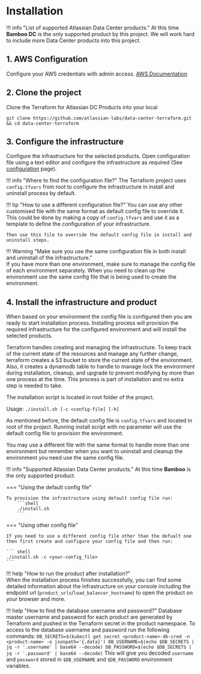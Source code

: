 # Installation 

!!! info "List of supported Atlassian Data Center products."
    At this time **Bamboo DC** is the only supported product by this project. We will work hard to include more Data Center products into this project.

## 1. AWS Configuration
Configure your AWS credentials with admin access. [AWS Documentation](https://docs.aws.amazon.com/cli/latest/userguide/cli-configure-quickstart.html)

## 2. Clone the project
Clone the Terraform for Atlassian DC Products into your local 
```
git clone https://github.com/atlassian-labs/data-center-terraform.git && cd data-center-terraform
```

## 3. Configure the infrastructure
Configure the infrastructure for the selected products. 
Open configuration file using a text editor and configure the infrastructure as required 
(See [configuration](CONFIGURATION.md) page).  

!!! info "Where to find the configuration file?"
    The Terraform project uses `config.tfvars` from root to configure the infrastructure in install and uninstall process by default. 
       
!!! tip "How to use a different configuration file?"
    You can use any other customised file with the same format as default config file to override it. 
    This could be done by making a copy of `config.tfvars` and use it as a template to define the configuration of your infrastructure. 
    
    Then use this file to override the default config file in install and uninstall steps. 
    
!!! Warning "Make sure you use the same configuration file in both install and uninstall of the infrastructure."  
    If you have more than one environment, make sure to manage the config file of each environment separately. 
    When you need to clean up the environment use the same config file that is being used to create the environment.   

## 4. Install the infrastructure and product        
When based on your environment the config file is configured then you are ready to start installation process. 
Installing process will provision the required infrastructure for the configured environment and will install the selected products. 

Terraform handles creating and managing the infrastructure. 
To keep track of the current state of the resources and manage any further change, terraform creates a S3 bucket to store the current state of the environment.
Also, it creates a dynamodb table to handle to manage lock the environment during installation, cleanup, and upgrade to prevent modifying by more than one process at the time.
This process is part of installation and no extra step is needed to take. 
 
The installation script is located in root folder of the project.

Usage:  `./install.sh [-c <config-file] [-h]`

As mentioned before, the default config file is `config.tfvars` and located in root of the project. 
Running install script with no parameter will use the default config file to provision the environment. 

You may use a different file with the same format to handle more than one environment but remember when you want to uninstall and cleanup the environment you need use the same config file. 

!!! info "Supported Atlassian Data Center products."
    At this time **Bamboo** is the only supported product.


=== "Using the default config file"

    To provision the infrastructure using default config file run:
        ```shell
        ./install.sh
        ```
   
=== "Using other config file"
   
    If you need to use a different config file other than the defualt one then first create and configure your config file and then run: 
            
    ``` shell
    ./install.sh -c <your-config_file>
    ```  
    
!!! help "How to run the product after installation?"    
    When the installation process finishes successfully, you can find some detailed information about the infrastructure on your console including the endpoint url (`product_urls`/`load_balancer_hostname`) to open the product on your browser and more.      

!!! help "How to find the database username and password?"
    Database master username and password for each product are generated by Terraform and pushed in the Terraform secret in the product namespace. 
    To access to the database username and password run the following commands:
    ```
    DB_SECRETS=$(kubectl get secret <product-name>-db-cred -n <product-name> -o jsonpath='{.data}')
    DB_USERNAME=$(echo $DB_SECRETS | jq -r '.username' | base64 --decode)
    DB_PASSWORD=$(echo $DB_SECRETS | jq -r '.password' | base64 --decode)
    ``` 
    This will give you decoded `username` and `password` stored in `$DB_USERNAME` and `$DB_PASSWORD` environment variables.